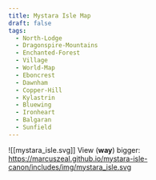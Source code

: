 ```yaml
---
title: Mystara Isle Map
draft: false
tags:
  - North-Lodge
  - Dragonspire-Mountains
  - Enchanted-Forest
  - Village
  - World-Map
  - Eboncrest
  - Dawnham
  - Copper-Hill
  - Kylastrin
  - Bluewing
  - Ironheart
  - Balgaran
  - Sunfield
---
```


![[mystara_isle.svg]]
View (**way**) bigger: https://marcuszeal.github.io/mystara-isle-canon/includes/img/mystara_isle.svg
